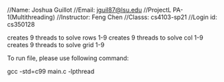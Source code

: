 //Name: Joshua Guillot
//Email: jguil87@lsu.edu
//ProjectL PA-1(Multithreading)
//Instructor: Feng Chen
//Classs: cs4103-sp21
//Login id: cs350128


creates 9 threads to solve rows 1-9
creates 9 threads to solve col 1-9
creates 9 threads to solve grid 1-9

To run file, please use following command:

gcc -std=c99 main.c -lpthread
